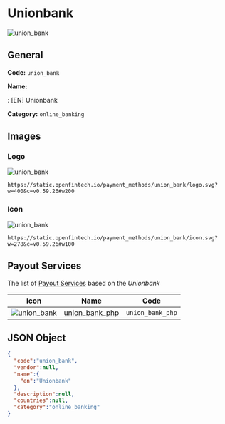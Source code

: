 
# Unionbank 
![union_bank](https://static.openfintech.io/payment_methods/union_bank/logo.svg?w=400&c=v0.59.26#w200)  

## General 
**Code:** `union_bank` 
 
**Name:** 
 
:	[EN] Unionbank 
 
**Category:** `online_banking` 
 

## Images 

### Logo 
![union_bank](https://static.openfintech.io/payment_methods/union_bank/logo.svg?w=400&c=v0.59.26#w200)  

```
https://static.openfintech.io/payment_methods/union_bank/logo.svg?w=400&c=v0.59.26#w200
```  

### Icon 
![union_bank](https://static.openfintech.io/payment_methods/union_bank/icon.svg?w=278&c=v0.59.26#w100)  

```
https://static.openfintech.io/payment_methods/union_bank/icon.svg?w=278&c=v0.59.26#w100
```  

## Payout Services 
 
The list of [Payout Services](/payout-services/) based on the _Unionbank_ 

|Icon|Name|Code| 
|:---:|:---:|:---:| 
|![union_bank](https://static.openfintech.io/payout_methods/union_bank/icon.svg?w=278&c=v0.59.26#w40) |[union_bank_php](/payout-services/union_bank_php/)|`union_bank_php`| 
 

## JSON Object 

```json
{
  "code":"union_bank",
  "vendor":null,
  "name":{
    "en":"Unionbank"
  },
  "description":null,
  "countries":null,
  "category":"online_banking"
}
```  
